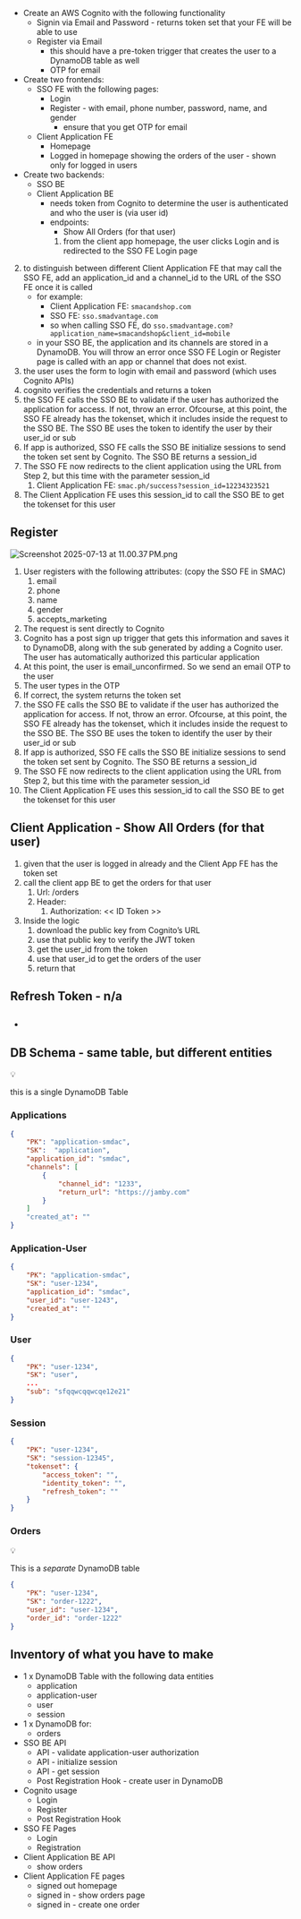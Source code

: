 - Create an AWS Cognito with the following functionality
    - Signin via Email and Password - returns token set that your FE will be able to use
    - Register via Email
        - this should have a pre-token trigger that creates the user to a DynamoDB table as well
        - OTP for email
- Create two frontends:
    - SSO FE with the following pages:
        - Login
        - Register - with email, phone number, password, name, and gender
            - ensure that you get OTP for email
    - Client Application FE
        - Homepage
        - Logged in homepage showing the orders of the user - shown only for logged in users
- Create two backends:
    - SSO BE
    - Client Application BE
        - needs token from Cognito to determine the user is authenticated and who the user is (via user id)
        - endpoints:
            - Show All Orders (for that user)
            1. from the client app homepage, the user clicks Login and is redirected to the SSO FE Login page
2. to distinguish between different Client Application FE that may call the SSO FE, add an application_id and a channel_id to the URL of the SSO FE once it is called
    - for example:
        - Client Application FE: `smacandshop.com`
        - SSO FE: `sso.smadvantage.com`
        - so when calling SSO FE, do `sso.smadvantage.com?application_name=smacandshop&client_id=mobile`
    - in your SSO BE, the application and its channels are stored in a DynamoDB. You will throw an error once SSO FE Login or Register page is called with an app or channel that does not exist.
3. the user uses the form to login with email and password (which uses Cognito APIs)
4. cognito verifies the credentials and returns a token
5. the SSO FE calls the SSO BE to validate if the user has authorized the application for access. If not, throw an error. Ofcourse, at this point, the SSO FE already has the tokenset, which it includes inside the request to the SSO BE. The SSO BE uses the token to identify the user by their user_id or sub
6. If app is authorized, SSO FE calls the SSO BE initialize sessions to send the token set sent by Cognito. The SSO BE returns a session_id
7. The SSO FE now redirects to the client application using the URL from Step 2, but this time with the parameter session_id
    1. Client Application FE: `smac.ph/success?session_id=12234323521`
8. The Client Application FE uses this session_id to call the SSO BE to get the tokenset for this user

## Register

![Screenshot 2025-07-13 at 11.00.37 PM.png](attachment:588eb604-72b3-4c8b-8de2-f742cf3e8b75:Screenshot_2025-07-13_at_11.00.37_PM.png)

1. User registers with the following attributes: (copy the SSO FE in SMAC)
    1. email
    2. phone
    3. name
    4. gender
    5. accepts_marketing
2. The request is sent directly to Cognito
3. Cognito has a post sign up trigger that gets this information and saves it to DynamoDB, along with the sub generated by adding a Cognito user. The user has automatically authorized this particular application
4. At this point, the user is email_unconfirmed. So we send an email OTP to the user
5. The user types in the OTP
6. If correct, the system returns the token set
7. the SSO FE calls the SSO BE to validate if the user has authorized the application for access. If not, throw an error. Ofcourse, at this point, the SSO FE already has the tokenset, which it includes inside the request to the SSO BE. The SSO BE uses the token to identify the user by their user_id or sub
8. If app is authorized, SSO FE calls the SSO BE initialize sessions to send the token set sent by Cognito. The SSO BE returns a session_id
9. The SSO FE now redirects to the client application using the URL from Step 2, but this time with the parameter session_id
10. The Client Application FE uses this session_id to call the SSO BE to get the tokenset for this user

## Client Application - Show All Orders (for that user)

1. given that the user is logged in already and the Client App FE has the token set
2. call the client app BE to get the orders for that user
    1. Url: /orders
    2. Header:
        1. Authorization: << ID Token >>
3. Inside the logic
    1. download the public key from Cognito’s URL
    2. use that public key to verify the JWT token
    3. get the user_id from the token
    4. use that user_id to get the orders of the user
    5. return that

## Refresh Token - n/a

## 

- 

## DB Schema - same table, but different entities

<aside>
💡

this is a single DynamoDB Table

</aside>

### Applications

```json
{
	"PK": "application-smdac",
	"SK":  "application",
	"application_id": "smdac",
	"channels": [
		{
			"channel_id": "1233",
			"return_url": "https://jamby.com"
		}
	]
	"created_at": ""
}
```

### Application-User

```json
{
	"PK": "application-smdac",
	"SK": "user-1234",
	"application_id": "smdac",
	"user_id": "user-1243",
	"created_at": ""
}
```

### User

```json
{
	"PK": "user-1234",
	"SK": "user",
	...
	"sub": "sfqqwcqqwcqe12e21"
}
```

### Session

```json
{
	"PK": "user-1234",
	"SK": "session-12345",
	"tokenset": {
		"access_token": "",
		"identity_token": "",
		"refresh_token": ""
	}
}
```

### Orders

<aside>
💡

This is a *separate* DynamoDB table

</aside>

```json
{
	"PK": "user-1234",
	"SK": "order-1222",
	"user_id": "user-1234",
	"order_id": "order-1222"
}
```

## Inventory of what you have to make

- 1 x DynamoDB Table with the following data entities
    - application
    - application-user
    - user
    - session
- 1 x DynamoDB for:
    - orders
- SSO BE API
    - API - validate application-user authorization
    - API - initialize session
    - API - get session
    - Post Registration Hook - create user in DynamoDB
- Cognito usage
    - Login
    - Register
    - Post Registration Hook
- SSO FE Pages
    - Login
    - Registration
- Client Application BE API
    - show orders
- Client Application FE pages
    - signed out homepage
    - signed in - show orders page
    - signed in - create one order